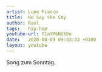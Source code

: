 ```yaml
---
artist: Lupe Fiasco
title:  He Say She Say
author: Raul
tags:   hip-hop
youtube-url: T1aYM6NVXDo
date:   2020-08-09 09:33:33 +0100
layout: youtube
---
```


Song zum Sonntag.

